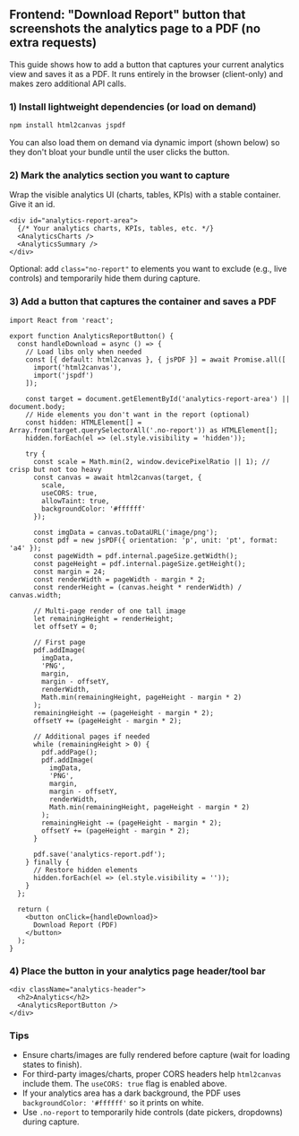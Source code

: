 ## Frontend: "Download Report" button that screenshots the analytics page to a PDF (no extra requests)

This guide shows how to add a button that captures your current analytics view and saves it as a PDF. It runs entirely in the browser (client-only) and makes zero additional API calls.

### 1) Install lightweight dependencies (or load on demand)

```bash
npm install html2canvas jspdf
```

You can also load them on demand via dynamic import (shown below) so they don't bloat your bundle until the user clicks the button.

### 2) Mark the analytics section you want to capture

Wrap the visible analytics UI (charts, tables, KPIs) with a stable container. Give it an id.

```tsx
<div id="analytics-report-area">
  {/* Your analytics charts, KPIs, tables, etc. */}
  <AnalyticsCharts />
  <AnalyticsSummary />
</div>
```

Optional: add `class="no-report"` to elements you want to exclude (e.g., live controls) and temporarily hide them during capture.

### 3) Add a button that captures the container and saves a PDF

```tsx
import React from 'react';

export function AnalyticsReportButton() {
  const handleDownload = async () => {
    // Load libs only when needed
    const [{ default: html2canvas }, { jsPDF }] = await Promise.all([
      import('html2canvas'),
      import('jspdf')
    ]);

    const target = document.getElementById('analytics-report-area') || document.body;
    // Hide elements you don't want in the report (optional)
    const hidden: HTMLElement[] = Array.from(target.querySelectorAll('.no-report')) as HTMLElement[];
    hidden.forEach(el => (el.style.visibility = 'hidden'));

    try {
      const scale = Math.min(2, window.devicePixelRatio || 1); // crisp but not too heavy
      const canvas = await html2canvas(target, {
        scale,
        useCORS: true,
        allowTaint: true,
        backgroundColor: '#ffffff'
      });

      const imgData = canvas.toDataURL('image/png');
      const pdf = new jsPDF({ orientation: 'p', unit: 'pt', format: 'a4' });
      const pageWidth = pdf.internal.pageSize.getWidth();
      const pageHeight = pdf.internal.pageSize.getHeight();
      const margin = 24;
      const renderWidth = pageWidth - margin * 2;
      const renderHeight = (canvas.height * renderWidth) / canvas.width;

      // Multi-page render of one tall image
      let remainingHeight = renderHeight;
      let offsetY = 0;

      // First page
      pdf.addImage(
        imgData,
        'PNG',
        margin,
        margin - offsetY,
        renderWidth,
        Math.min(remainingHeight, pageHeight - margin * 2)
      );
      remainingHeight -= (pageHeight - margin * 2);
      offsetY += (pageHeight - margin * 2);

      // Additional pages if needed
      while (remainingHeight > 0) {
        pdf.addPage();
        pdf.addImage(
          imgData,
          'PNG',
          margin,
          margin - offsetY,
          renderWidth,
          Math.min(remainingHeight, pageHeight - margin * 2)
        );
        remainingHeight -= (pageHeight - margin * 2);
        offsetY += (pageHeight - margin * 2);
      }

      pdf.save('analytics-report.pdf');
    } finally {
      // Restore hidden elements
      hidden.forEach(el => (el.style.visibility = ''));
    }
  };

  return (
    <button onClick={handleDownload}>
      Download Report (PDF)
    </button>
  );
}
```

### 4) Place the button in your analytics page header/tool bar

```tsx
<div className="analytics-header">
  <h2>Analytics</h2>
  <AnalyticsReportButton />
</div>
```

### Tips
- Ensure charts/images are fully rendered before capture (wait for loading states to finish).
- For third-party images/charts, proper CORS headers help `html2canvas` include them. The `useCORS: true` flag is enabled above.
- If your analytics area has a dark background, the PDF uses `backgroundColor: '#ffffff'` so it prints on white.
- Use `.no-report` to temporarily hide controls (date pickers, dropdowns) during capture.


